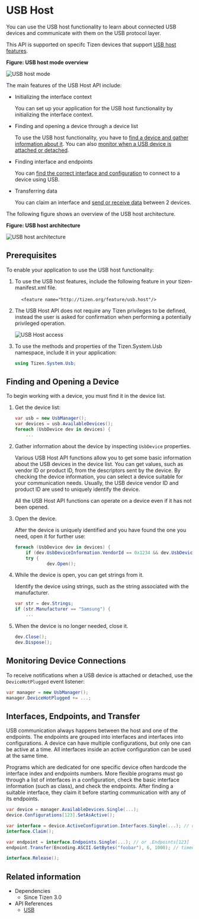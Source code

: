 # USB Host


You can use the USB host functionality to learn about connected USB devices and communicate with them on the USB protocol layer.

This API is supported on specifc Tizen devices that support [USB host features](#prerequisites).

**Figure: USB host mode overview**

![USB host mode](../../../native/guides/connectivity/media/usb_host_mode.png)

The main features of the USB Host API include:

- Initializing the interface context

  You can set up your application for the USB host functionality by initializing the interface context.

- Finding and opening a device through a device list

  To use the USB host functionality, you have to [find a device and gather information about it](#find_open). You can also [monitor when a USB device is attached or detached](#usb_detection).

- Finding interface and endpoints

  You can [find the correct interface and configuration](#interfaces_endpoints_transfer) to connect to a device using USB.

- Transferring data

  You can claim an interface and [send or receive data](#interfaces_endpoints_transfer) between 2 devices.

The following figure shows an overview of the USB host architecture.

**Figure: USB host architecture**

![USB host architecture](../../../native/guides/connectivity/media/usb_host_architecture.png)

## Prerequisites

To enable your application to use the USB host functionality:

1. To use the USB host features, include the following feature in your tizen-manifest.xml file.

   ```
   <feature name="http://tizen.org/feature/usb.host"/>
   ```

2. The USB Host API does not require any Tizen privileges to be defined, instead the user is asked for confirmation when performing a potentially privileged operation.

   ![USB Host access](../../../native/guides/connectivity/media/usb_host_access.png)

3. To use the methods and properties of the Tizen.System.Usb namespace, include it in your application:

   ```csharp
   using Tizen.System.Usb;
   ```

<a name="find_open"></a>
## Finding and Opening a Device

To begin working with a device, you must find it in the device list.

1. Get the device list:

   ```csharp
   var usb = new UsbManager();
   var devices = usb.AvailableDevices();
   foreach (UsbDevice dev in devices) {
       ...
   ```


2. Gather information about the device by inspecting `UsbDevice` properties.

   Various USB Host API functions allow you to get some basic information about the USB devices in the device list. You can get values, such as vendor ID or product ID, from the descriptors sent by the device. By checking the device information, you can select a device suitable for your communication needs. Usually, the USB device vendor ID and product ID are used to uniquely identify the device.

   All the USB Host API functions can operate on a device even if it has not been opened.


3. Open the device.

   After the device is uniquely identified and you have found the one you need, open it for further use:

   ```csharp
   foreach (UsbDevice dev in devices) {
       if (dev.UsbDeviceInformation.VendorId == 0x1234 && dev.UsbDeviceInformation.ProductId == 0x5678) {
	   try {
               dev.Open();
   ```

4. While the device is open, you can get strings from it.

   Identify the device using strings, such as the string associated with the manufacturer.

   ```csharp
   var str = dev.Strings;
   if (str.Manufacturer == "Samsung") {
       ...
   ```

5. When the device is no longer needed, close it.

   ```csharp
   dev.Close();
   dev.Dispose();
   ```

<a name="usb_detection"></a>
## Monitoring Device Connections

To receive notifications when a USB device is attached or detached, use the `DeviceHotPlugged` event listener:

   ```csharp
   var manager = new UsbManager();
   manager.DeviceHotPlugged += ...;
   ```

<a name="interfaces_endpoints_transfer"></a>
## Interfaces, Endpoints, and Transfer

USB communication always happens between the host and one of the endpoints. The endpoints are grouped into interfaces and interfaces into configurations. A device can have multiple configurations, but only one can be active at a time. All interfaces inside an active configuration can be used at the same time.

Programs which are dedicated for one specific device often hardcode the interface index and endpoints numbers. More flexible programs must go through a list of interfaces in a configuration, check the basic interface information (such as class), and check the endpoints. After finding a suitable interface, they claim it before starting communication with any of its endpoints.

   ```csharp
   var device = manager.AvailableDevices.Single(...);
   device.Configurations[123].SetAsActive();

   var interface = device.ActiveConfiguration.Interfaces.Single(...); // or .Interfaces[123]
   interface.Claim();

   var endpoint = interface.Endpoints.Single(...); // or .Endpoints[123]
   endpoint.Transfer(Encoding.ASCII.GetBytes("foobar"), 6, 1000); // timeout in ms

   interface.Release();
   ```


## Related information
- Dependencies
  - Since Tizen 3.0
- API References
  - [USB](/application/dotnet/api/TizenFX/llatest/api/Tizen.System.Usb.html)
